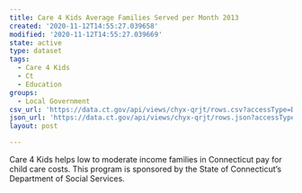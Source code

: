 ```yaml
---
title: Care 4 Kids Average Families Served per Month 2013
created: '2020-11-12T14:55:27.039658'
modified: '2020-11-12T14:55:27.039669'
state: active
type: dataset
tags:
  - Care 4 Kids
  - Ct
  - Education
groups:
  - Local Government
csv_url: 'https://data.ct.gov/api/views/chyx-qrjt/rows.csv?accessType=DOWNLOAD'
json_url: 'https://data.ct.gov/api/views/chyx-qrjt/rows.json?accessType=DOWNLOAD'
layout: post

---
```

Care 4 Kids helps low to moderate income families in Connecticut pay for child care costs. This program is sponsored by the State of Connecticut’s Department of Social Services.
